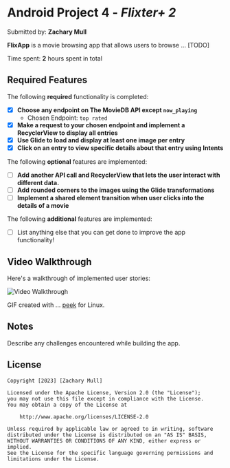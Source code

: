 # Android Project 4 - *Flixter+ 2*

Submitted by: **Zachary Mull**

**FlixApp** is a movie browsing app that allows users to browse ... [TODO] 

Time spent: **2** hours spent in total

## Required Features

The following **required** functionality is completed:

- [x] **Choose any endpoint on The MovieDB API except `now_playing`**
  - Chosen Endpoint: `top rated`
- [x] **Make a request to your chosen endpoint and implement a RecyclerView to display all entries**
- [x] **Use Glide to load and display at least one image per entry**
- [x] **Click on an entry to view specific details about that entry using Intents**

The following **optional** features are implemented:

- [ ] **Add another API call and RecyclerView that lets the user interact with different data.** 
- [ ] **Add rounded corners to the images using the Glide transformations**
- [ ] **Implement a shared element transition when user clicks into the details of a movie**

The following **additional** features are implemented:

- [ ] List anything else that you can get done to improve the app functionality!

## Video Walkthrough

Here's a walkthrough of implemented user stories:

<img src='https://media3.giphy.com/media/v1.Y2lkPTc5MGI3NjExMmY0OTNmMWVkZGI1YzJkYTU0MzFkMmJhYjVkYTFhNjZlZGI2ZDYxOSZjdD1n/RfauozRaChm5U5GSQx/giphy.gif' title='Video Walkthrough' width='' alt='Video Walkthrough' />

<!-- Replace this with whatever GIF tool you used! -->
GIF created with ...  [peek](https://github.com/phw/peek) for Linux.
## Notes

Describe any challenges encountered while building the app.

## License

    Copyright [2023] [Zachary Mull]

    Licensed under the Apache License, Version 2.0 (the "License");
    you may not use this file except in compliance with the License.
    You may obtain a copy of the License at

        http://www.apache.org/licenses/LICENSE-2.0

    Unless required by applicable law or agreed to in writing, software
    distributed under the License is distributed on an "AS IS" BASIS,
    WITHOUT WARRANTIES OR CONDITIONS OF ANY KIND, either express or implied.
    See the License for the specific language governing permissions and
    limitations under the License.
